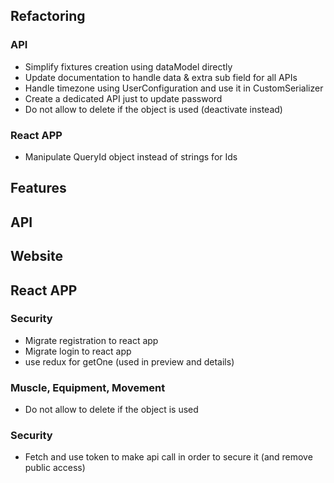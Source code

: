 ## Refactoring
### API
 * Simplify fixtures creation using dataModel directly
 * Update documentation to handle data & extra sub field for all APIs
 * Handle timezone using UserConfiguration and use it in CustomSerializer
 * Create a dedicated API just to update password
 * Do not allow to delete if the object is used (deactivate instead)
### React APP
 * Manipulate QueryId object instead of strings for Ids


## Features
## API
## Website
## React APP
### Security
 * Migrate registration to react app
 * Migrate login to react app
 * use redux for getOne (used in preview and details)
### Muscle, Equipment, Movement
* Do not allow to delete if the object is used
### Security
 * Fetch and use token to make api call in order to secure it (and remove public access)